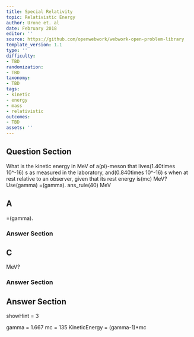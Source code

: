 ```yaml
---
title: Special Relativity
topic: Relativistic Energy
author: Urone et. al
date: February 2018
editor: ''
source: https://github.com/openwebwork/webwork-open-problem-library
template_version: 1.1
type: ''
difficulty:
- TBD
randomization:
- TBD
taxonomy:
- TBD
tags:
- kinetic
- energy
- mass
- relativistic
outcomes:
- TBD
assets: ''
---
```


## Question Section 

What is the kinetic energy in MeV of a(pi)-meson that lives(1.40times 10^-16) s as measured in the laboratory, and(0.840times 10^-16) s when at rest relative to an observer, given that its rest energy is(mc) MeV?
Use(gamma) =(gamma).
ans_rule(40) MeV

## A
=(gamma).
### Answer Section
## C
MeV?
### Answer Section


## Answer Section

showHint = 3

gamma = 1.667
mc = 135
KineticEnergy = (gamma-1)*mc